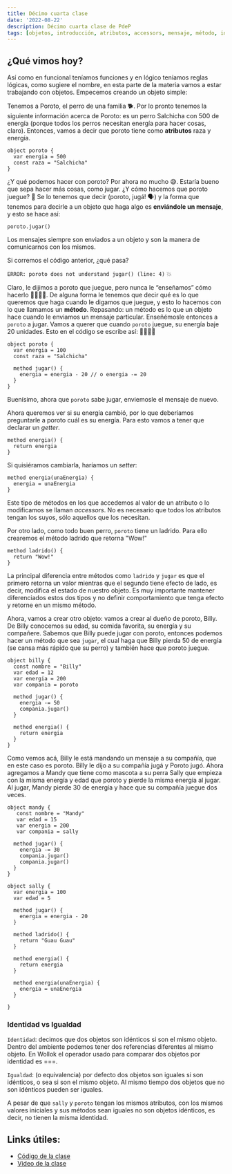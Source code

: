 ```yaml
---
title: Décimo cuarta clase
date: '2022-08-22'
description: Décimo cuarta clase de PdeP
tags: [objetos, introducción, atributos, accessors, mensaje, método, identidad]
---
```


## ¿Qué vimos hoy?

Así como en funcional teníamos funciones y en lógico teníamos reglas lógicas, como sugiere el nombre, en esta parte de la materia vamos a estar trabajando con objetos. Empecemos creando un objeto simple:

Tenemos a Poroto, el perro de una familia 🐕. Por lo pronto tenemos la siguiente información acerca de Poroto: es un perro Salchicha con 500 de energía (porque todos los perros necesitan energía para hacer cosas, claro). Entonces, vamos a decir que poroto tiene como **atributos** raza y energía. 

```
object poroto {
  var energia = 500
  const raza = "Salchicha"
}
```


¿Y qué podemos hacer con poroto? Por ahora no mucho 😅. Estaría bueno que sepa hacer más cosas, como jugar. ¿Y cómo hacemos que poroto juegue? 🤔 Se lo tenemos que decir (poroto, jugá! 🗣️) y la forma que tenemos para decirle a un objeto que haga algo es **enviándole un mensaje**, y esto se hace así:

`poroto.jugar()`

Los mensajes siempre son enviados a un objeto y son la manera de comunicarnos con los mismos.

Si corremos el código anterior, ¿qué pasa?

`ERROR: poroto does not understand jugar() (line: 4)` 💥

Claro, le dijimos a poroto que juegue, pero nunca le “enseñamos” cómo hacerlo 👨‍🏫👩‍🏫. De alguna forma le tenemos que decir qué es lo que queremos que haga cuando le digamos que juegue, y esto lo hacemos con lo que llamamos un **método**. Repasando: un método es lo que un objeto hace cuando le enviamos un mensaje particular. Enseñémosle entonces a `poroto` a jugar. Vamos a querer que cuando `poroto` juegue, su energía baje 20 unidades. Esto en el código se escribe así: 👨‍💻👩‍💻

```
object poroto {
  var energia = 100
  const raza = "Salchicha"

  method jugar() {
    energia = energia - 20 // o energia -= 20
  }
}
```

Buenísimo, ahora que `poroto` sabe jugar, enviemosle el mensaje de nuevo.

Ahora queremos ver si su energía cambió, por lo que deberíamos preguntarle a poroto cuál es su energía. Para esto vamos a tener que declarar un _getter_.

```
method energia() {
  return energia
}
```

Si quisiéramos cambiarla, haríamos un _setter_:

```
method energia(unaEnergia) {
  energia = unaEnergia
}
```

Este tipo de métodos en los que accedemos al valor de un atributo o lo modificamos se llaman _accessors_. No es necesario que todos los atributos tengan los suyos, sólo aquellos que los necesitan.

Por otro lado, como todo buen perro, `poroto` tiene un ladrido. Para ello crearemos el método ladrido que retorna "Wow!"

```
method ladrido() {
  return "Wow!"
}
```

La principal diferencia entre métodos como `ladrido` y `jugar` es que el primero retorna un valor mientras que el segundo tiene efecto de lado, es decir, modifica el estado de nuestro objeto. Es muy importante mantener diferenciados estos dos tipos y no definir comportamiento que tenga efecto y retorne en un mismo método.

Ahora, vamos a crear otro objeto: vamos a crear al dueño de poroto, Billy. De Billy conocemos su edad, su comida favorita, su energía y su compañere.
Sabemos que Billy puede jugar con poroto, entonces podemos hacer un método que sea `jugar`, el cual haga que Billy pierda 50 de energía (se cansa más rápido que su perro) y también hace que poroto juegue.

```
object billy {
  const nombre = "Billy"
  var edad = 12
  var energia = 200
  var compania = poroto

  method jugar() {
    energia -= 50
    compania.jugar()
  }

  method energia() {
    return energia
  }
}
```

Como vemos acá, Billy le está mandando un mensaje a su compañía, que en este caso es poroto. Billy le dijo a su compañía jugá y Poroto jugó.
Ahora agregamos a Mandy que tiene como mascota a su perra Sally que empieza con la misma energía y edad que poroto y pierde la misma energía al jugar. Al jugar, Mandy pierde 30 de energía y hace que su compañía juegue dos veces.

```
object mandy {
   const nombre = "Mandy"
   var edad = 15
   var energia = 200
   var compania = sally

  method jugar() {
    energia -= 30
    compania.jugar()
    compania.jugar()
  }
}

object sally {
  var energia = 100
  var edad = 5

  method jugar() {
    energia = energia - 20
  }

  method ladrido() {
    return "Guau Guau"
  }
  
  method energia() {
    return energia
  }

  method energia(unaEnergia) {
    energia = unaEnergia
  }

}
```

### Identidad vs Igualdad

`Identidad`: decimos que dos objetos son idénticos si son el mismo objeto. Dentro del ambiente podemos tener dos referencias diferentes al mismo objeto. En Wollok el operador usado para comparar dos objetos por identidad es ===.

`Igualdad`: (o equivalencia) por defecto dos objetos son iguales si son idénticos, o sea si son el mismo objeto. Al mismo tiempo dos objetos que no son idénticos pueden ser iguales.


A pesar de que `sally` y `poroto` tengan los mismos atributos, con los mismos valores iniciales y sus métodos sean iguales no son objetos idénticos, es decir, no tienen la misma identidad.


## Links útiles:

- [Código de la clase](https://github.com/pdep-lunes/pdep-clases-2022/tree/master/Objetos/Clase17)
- [Video de la clase](https://drive.google.com/file/d/1DDL_luquKvKibm6_ziDO3nnWDU7dMeSp/view?usp=sharing)



 

